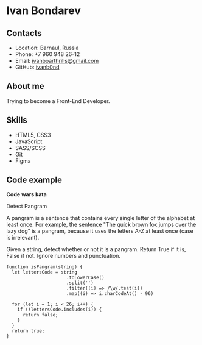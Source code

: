 # Ivan Bondarev

## Contacts

- Location: Barnaul, Russia
- Phone: +7 960 948 26-12
- Email: ivanboarthrills@gmail.com
- GitHub: [ivanb0nd](https://github.com/ivanb0nd)

## About me

Trying to become a Front-End Developer.

## Skills

- HTML5, CSS3
- JavaScript
- SASS/SCSS
- Git
- Figma 


## Code example

**Code wars kata**

Detect Pangram

A pangram is a sentence that contains every single letter of the alphabet at least once. For example, the sentence "The quick brown fox jumps over the lazy dog" is a pangram, because it uses the letters A-Z at least once (case is irrelevant).

Given a string, detect whether or not it is a pangram. Return True if it is, False if not. Ignore numbers and punctuation.

```
function isPangram(string) {
  let lettersCode = string
                      .toLowerCase()
                      .split('')
                      .filter((i) => /\w/.test(i))
                      .map((i) => i.charCodeAt() - 96)

  for (let i = 1; i < 26; i++) {
    if (!lettersCode.includes(i)) {
      return false;
    }
  }
  return true;
}
```
